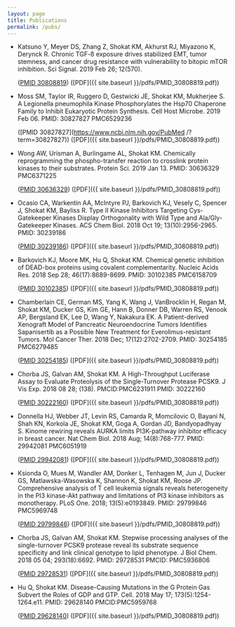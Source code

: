```yaml
---
layout: page
title: Publications
permalink: /pubs/
---
```


* Katsuno Y, Meyer DS, Zhang Z, Shokat KM, Akhurst RJ, Miyazono K, Derynck R. Chronic TGF-ß exposure drives stabilized EMT, tumor stemness, and cancer drug resistance with vulnerability to bitopic mTOR inhibition. Sci Signal. 2019 Feb 26; 12(570).

    ([PMID 30808819](https://www.ncbi.nlm.nih.gov/PubMed/30808819)) ([PDF]({{ site.baseurl }}/pdfs/PMID_30808819.pdf))


* Moss SM, Taylor IR, Ruggero D, Gestwicki JE, Shokat KM, Mukherjee S. A Legionella pneumophila Kinase Phosphorylates the Hsp70 Chaperone Family to Inhibit Eukaryotic Protein Synthesis. Cell Host Microbe. 2019 Feb 06. PMID: 30827827 PMC6529236

    ([PMID 30827827](https://www.ncbi.nlm.nih.gov/PubMed /?term=30827827)) ([PDF]({{ site.baseurl }}/pdfs/PMID_30808819.pdf))

*	Wong AW, Urisman A, Burlingame AL, Shokat KM. Chemically reprogramming the phospho-transfer reaction to crosslink protein kinases to their substrates. Protein Sci. 2019 Jan 13.  PMID: 30636329  PMC6371225

    ([PMID 30636329](https://www.ncbi.nlm.nih.gov/PubMed/30636329)) ([PDF]({{ site.baseurl }}/pdfs/PMID_30808819.pdf))

*	Ocasio CA, Warkentin AA, McIntyre PJ, Barkovich KJ, Vesely C, Spencer J, Shokat KM, Bayliss R. Type II Kinase Inhibitors Targeting Cys-Gatekeeper Kinases Display Orthogonality with Wild Type and Ala/Gly-Gatekeeper Kinases. ACS Chem Biol. 2018 Oct 19; 13(10):2956-2965. PMID: 30239186

    ([PMID 30239186](https://www.ncbi.nlm.nih.gov/PubMed/30239186)) ([PDF]({{ site.baseurl }}/pdfs/PMID_30808819.pdf))

*	Barkovich KJ, Moore MK, Hu Q, Shokat KM. Chemical genetic inhibition of DEAD-box proteins using covalent complementarity. Nucleic Acids Res. 2018 Sep 28; 46(17):8689-8699.  PMID: 30102385  PMC6158709

    ([PMID 30102385](https://www.ncbi.nlm.nih.gov/PubMed/30102385)) ([PDF]({{ site.baseurl }}/pdfs/PMID_30808819.pdf))

*	Chamberlain CE, German MS, Yang K, Wang J, VanBrocklin H, Regan M, Shokat KM, Ducker GS, Kim GE, Hann B, Donner DB, Warren RS, Venook AP, Bergsland EK, Lee D, Wang Y, Nakakura EK. A Patient-derived Xenograft Model of Pancreatic Neuroendocrine Tumors Identifies Sapanisertib as a Possible New Treatment for Everolimus-resistant Tumors. Mol Cancer Ther. 2018 Dec; 17(12):2702-2709. PMID: 30254185  PMC6279485

    ([PMID 30254185](https://www.ncbi.nlm.nih.gov/PubMed/30254185)) ([PDF]({{ site.baseurl }}/pdfs/PMID_30808819.pdf))

*	Chorba JS, Galvan AM, Shokat KM. A High-Throughput Luciferase Assay to Evaluate Proteolysis of the Single-Turnover Protease PCSK9. J Vis Exp. 2018 08 28; (138).   PMCID:PMC6231911  PMID: 30222160

    ([PMID 30222160](https://www.ncbi.nlm.nih.gov/PubMed/30222160)) ([PDF]({{ site.baseurl }}/pdfs/PMID_30808819.pdf))

*	Donnella HJ, Webber JT, Levin RS, Camarda R, Momcilovic O, Bayani N, Shah KN, Korkola JE, Shokat KM, Goga A, Gordan JD, Bandyopadhyay S. Kinome rewiring reveals AURKA limits PI3K-pathway inhibitor efficacy in breast cancer. Nat Chem Biol. 2018 Aug; 14(8):768-777.  PMID: 29942081 PMC6051919

    ([PMID 29942081](https://www.ncbi.nlm.nih.gov/PubMed/29942081)) ([PDF]({{ site.baseurl }}/pdfs/PMID_30808819.pdf))

*	Ksionda O, Mues M, Wandler AM, Donker L, Tenhagen M, Jun J, Ducker GS, Matlawska-Wasowska K, Shannon K, Shokat KM, Roose JP. Comprehensive analysis of T cell leukemia signals reveals heterogeneity in the PI3 kinase-Akt pathway and limitations of PI3 kinase inhibitors as monotherapy. PLoS One. 2018; 13(5):e0193849. PMID: 29799846 PMC5969748

    ([PMID 29799846](https://www.ncbi.nlm.nih.gov/PubMed/29799846)) ([PDF]({{ site.baseurl }}/pdfs/PMID_30808819.pdf))

*	Chorba JS, Galvan AM, Shokat KM. Stepwise processing analyses of the single-turnover PCSK9 protease reveal its substrate sequence specificity and link clinical genotype to lipid phenotype. J Biol Chem. 2018 05 04; 293(18):6692. PMID: 29728531 PMCID: PMC5936806

    ([PMID 29728531](https://www.ncbi.nlm.nih.gov/PubMed/29728531)) ([PDF]({{ site.baseurl }}/pdfs/PMID_30808819.pdf))

*	Hu Q, Shokat KM. Disease-Causing Mutations in the G Protein Gas Subvert the Roles of GDP and GTP. Cell. 2018 May 17; 173(5):1254-1264.e11. PMID: 29628140 PMCID:PMC5959768

    ([PMID 29628140](https://www.ncbi.nlm.nih.gov/PubMed/29628140)) ([PDF]({{ site.baseurl }}/pdfs/PMID_30808819.pdf))
